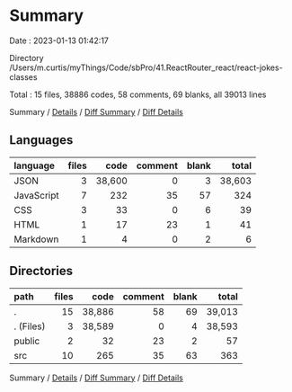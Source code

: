 # Summary

Date : 2023-01-13 01:42:17

Directory /Users/m.curtis/myThings/Code/sbPro/41.ReactRouter_react/react-jokes-classes

Total : 15 files,  38886 codes, 58 comments, 69 blanks, all 39013 lines

Summary / [Details](details.md) / [Diff Summary](diff.md) / [Diff Details](diff-details.md)

## Languages
| language | files | code | comment | blank | total |
| :--- | ---: | ---: | ---: | ---: | ---: |
| JSON | 3 | 38,600 | 0 | 3 | 38,603 |
| JavaScript | 7 | 232 | 35 | 57 | 324 |
| CSS | 3 | 33 | 0 | 6 | 39 |
| HTML | 1 | 17 | 23 | 1 | 41 |
| Markdown | 1 | 4 | 0 | 2 | 6 |

## Directories
| path | files | code | comment | blank | total |
| :--- | ---: | ---: | ---: | ---: | ---: |
| . | 15 | 38,886 | 58 | 69 | 39,013 |
| . (Files) | 3 | 38,589 | 0 | 4 | 38,593 |
| public | 2 | 32 | 23 | 2 | 57 |
| src | 10 | 265 | 35 | 63 | 363 |

Summary / [Details](details.md) / [Diff Summary](diff.md) / [Diff Details](diff-details.md)